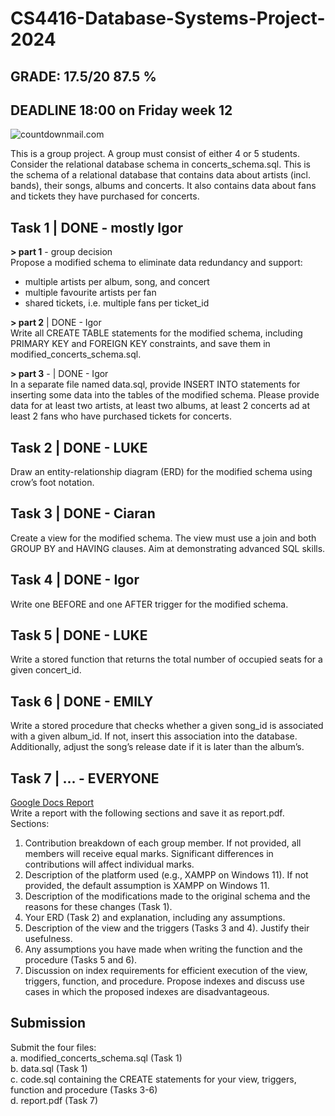 # CS4416-Database-Systems-Project-2024

## GRADE: 17.5/20 87.5 %

## DEADLINE 18:00 on Friday week 12
<img src="https://i.countdownmail.com/3p1e6t.gif" border="0" alt="countdownmail.com"/>
  
This is a group project. A group must consist of either 4 or 5 students. Consider the relational 
database schema in concerts_schema.sql. 
This is the schema of a relational database that contains data about artists (incl. bands), their songs, 
albums and concerts. It also contains data about fans and tickets they have purchased for concerts. 
  
## Task 1 | DONE - mostly Igor
**> part 1** - group decision  
Propose a modified schema to eliminate data redundancy and support: 
- multiple artists per album, song, and concert 
- multiple favourite artists per fan 
- shared tickets, i.e. multiple fans per ticket_id
  
**> part 2** | DONE - Igor  
Write all CREATE TABLE statements for the modified schema, including PRIMARY KEY and 
FOREIGN KEY constraints, and save them in modified_concerts_schema.sql.  
  
**> part 3** - | DONE - Igor  
In a separate file named data.sql, provide INSERT INTO statements for inserting some data into 
the tables of the modified schema. Please provide data for at least two artists, at least two 
albums, at least 2 concerts ad at least 2 fans who have purchased tickets for concerts.

## Task 2 | DONE - LUKE
Draw an entity-relationship diagram (ERD) for the modified schema using crow’s foot notation.

## Task 3 | DONE - Ciaran
Create a view for the modified schema. The view must use a join and both GROUP BY and 
HAVING clauses. Aim at demonstrating advanced SQL skills. 

## Task 4 | DONE - Igor
Write one BEFORE and one AFTER trigger for the modified schema.

## Task 5 | DONE - LUKE
Write a stored function that returns the total number of occupied seats for a given concert_id. 

## Task 6 | DONE - EMILY
Write a stored procedure that checks whether a given song_id is associated with a given 
album_id. If not, insert this association into the database. Additionally, adjust the song’s release 
date if it is later than the album’s.

## Task 7 | ... - EVERYONE  
[Google Docs Report](https://docs.google.com/document/d/1QgfWoZlhya0yBCpckxbMk_S3UjvtNyetlc9o-hZ9ANs/edit?usp=sharing)  
Write a report with the following sections and save it as report.pdf.  
Sections: 
1. Contribution breakdown of each group member. If not provided, all members will 
receive equal marks. Significant differences in contributions will affect individual 
marks.  
2. Description of the platform used (e.g., XAMPP on Windows 11). If not provided, the 
default assumption is XAMPP on Windows 11. 
3. Description of the modifications made to the original schema and the reasons for 
these changes (Task 1). 
4. Your ERD (Task 2) and explanation, including any assumptions. 
5. Description of the view and the triggers (Tasks 3 and 4). Justify their usefulness. 
6. Any assumptions you have made when writing the function and the procedure 
(Tasks 5 and 6). 
7. Discussion on index requirements for efficient execution of the view, triggers, 
function, and procedure. Propose indexes and discuss use cases in which the 
proposed indexes are disadvantageous.

## Submission 
Submit the four files:  
a. modified_concerts_schema.sql (Task 1)   
b. data.sql (Task 1)   
c. code.sql containing the CREATE statements for your view, triggers, function and procedure
(Tasks 3-6)   
d. report.pdf (Task 7)    
